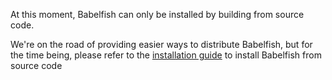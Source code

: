At this moment, Babelfish can only be installed by building from source code.

We're on the road of providing easier ways to distribute Babelfish, but for the time being, please refer to the [installation guide](/docs/installation/compiling-babelfish-from-source/) to install Babelfish from source code
